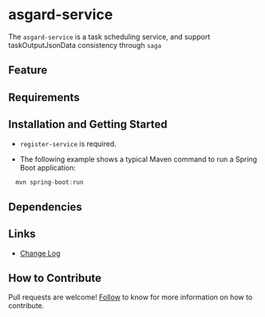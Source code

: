 # asgard-service

The `asgard-service` is a task scheduling service, and support taskOutputJsonData consistency through `saga`

## Feature


## Requirements


## Installation and Getting Started
 
  * `register-service` is required.
  
  * The following example shows a typical Maven command to run a Spring Boot application: 
  
  ```java
    mvn spring-boot:run
  ```

## Dependencies

## Links

* [Change Log](./CHANGELOG.zh-CN.md)

## How to Contribute

Pull requests are welcome! [Follow](https://github.com/choerodon/choerodon/blob/master/CONTRIBUTING.md) to know for more information on how to contribute.
